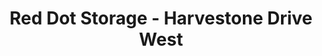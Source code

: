 ---
title: "Red Dot Storage - Harvestone Drive West"
url: /dekalb/red-dot-storage-harvestone-drive-west/
shop: storage rental
---